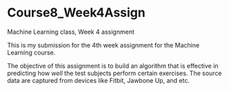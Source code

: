 # Course8_Week4Assign
Machine Learning class, Week 4 assignment

This is my submission for the 4th week assignment for the Machine Learning course.

The objective of this assignment is to build an algorithm that is effective in predicting how *well* the test subjects perform certain exercises.  The source data are captured from devices like Fitbit, Jawbone Up, and etc.

